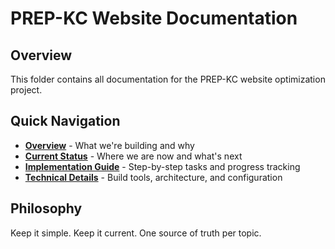 # PREP-KC Website Documentation

## Overview
This folder contains all documentation for the PREP-KC website optimization project.

## Quick Navigation
- **[Overview](overview.md)** - What we're building and why
- **[Current Status](status.md)** - Where we are now and what's next
- **[Implementation Guide](implementation.md)** - Step-by-step tasks and progress tracking
- **[Technical Details](technical.md)** - Build tools, architecture, and configuration

## Philosophy
Keep it simple. Keep it current. One source of truth per topic.
